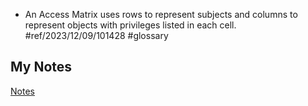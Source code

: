 - An Access Matrix uses rows to represent subjects and columns to represent objects with privileges listed in each cell. #ref/2023/12/09/101428 #glossary 
## My Notes
[Notes](mynotes/access-matrix-notes.md)

